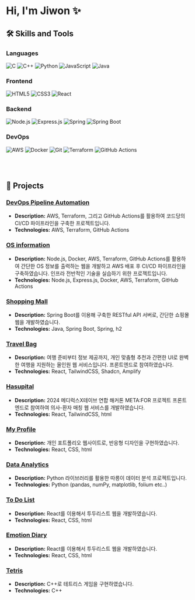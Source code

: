 # Hi, I'm Jiwon ✨

## 🛠 Skills and Tools

### Languages
![C](https://img.shields.io/badge/C-A8B9CC?style=flat-square&logo=C&logoColor=white)
![C++](https://img.shields.io/badge/C++-00599C?style=flat-square&logo=C%2B%2B&logoColor=white)
![Python](https://img.shields.io/badge/Python-3776AB?style=flat-square&logo=Python&logoColor=white)
![JavaScript](https://img.shields.io/badge/JavaScript-F7DF1E?style=flat-square&logo=JavaScript&logoColor=black)
![Java](https://img.shields.io/badge/Java-007396?style=flat-square&logo=Java&logoColor=white)

### Frontend
![HTML5](https://img.shields.io/badge/HTML5-E34F26?style=flat-square&logo=HTML5&logoColor=white)
![CSS3](https://img.shields.io/badge/CSS3-1572B6?style=flat-square&logo=CSS3&logoColor=white)
![React](https://img.shields.io/badge/React-61DAFB?style=flat-square&logo=React&logoColor=black)

### Backend
![Node.js](https://img.shields.io/badge/Node.js-339933?style=flat-square&logo=Node.js&logoColor=white)
![Express.js](https://img.shields.io/badge/Express.js-000000?style=flat-square&logo=Express&logoColor=white)
![Spring](https://img.shields.io/badge/Spring-6DB33F?style=flat-square&logo=Spring&logoColor=white)
![Spring Boot](https://img.shields.io/badge/Spring_Boot-6DB33F?style=flat-square&logo=SpringBoot&logoColor=white)

### DevOps
![AWS](https://img.shields.io/badge/AWS-232F3E?style=flat-square&logo=Amazon%20AWS&logoColor=white)
![Docker](https://img.shields.io/badge/Docker-2496ED?style=flat-square&logo=Docker&logoColor=white)
![Git](https://img.shields.io/badge/Git-F05032?style=flat-square&logo=Git&logoColor=white)
![Terraform](https://img.shields.io/badge/Terraform-623CE4?style=flat-square&logo=Terraform&logoColor=white)
![GitHub Actions](https://img.shields.io/badge/GitHub%20Actions-2088FF?style=flat-square&logo=GitHub%20Actions&logoColor=white)

<br>
<br>

## 🚀 Projects
### [DevOps Pipeline Automation](https://github.com/skkuding/codedang)
- **Description:** AWS, Terraform, 그리고 GitHub Actions를 활용하여 코드당의 CI/CD 파이프라인을 구축한 프로젝트입니다. 
- **Technologies:** AWS, Terraform, GitHub Actions
  
### [OS information](https://github.com/skkuding/codedang)
- **Description:** Node.js, Docker, AWS, Terraform, GitHub Actions를 활용하여 간단한 OS 정보를 출력하는 웹을 개발하고 AWS 배포 후 CI/CD 파이프라인을 구축하였습니다. 인프라 전반적인 기술을 실습하기 위한 프로젝트입니다.
- **Technologies:** Node.js, Express.js, Docker, AWS, Terraform, GitHub Actions

### [Shopping Mall](https://github.com/jiwonly/jpashop)
- **Description:** Spring Boot를 이용해 구축한 RESTful API 서버로, 간단한 쇼핑몰 웹을 개발하였습니다.
- **Technologies:** Java, Spring Boot, Spring, h2

### [Travel Bag](https://github.com/M7-TAVE)
- **Description:** 여행 준비부터 정보 제공까지, 개인 맞춤형 추천과 간편한 UI로 완벽한 여행을 지원하는 올인원 웹 서비스입니다. 프론트엔드로 참여하였습니다.
- **Technologies:** React, TailwindCSS, Shadcn, Amplify

### [Hasupital](https://github.com/MediluxXTaveHACK-TEAM3/HausPital-Frontend)
- **Description:** 2024 메디럭스X테이브 연합 해커톤 META:FOR 프로젝트 프론트엔드로 참여하여 의사-환자 매칭 웹 서비스를 개발하였습니다.
- **Technologies:** React, TailwindCSS, html

### [My Profile](https://github.com/jiwonly/MyProfile)
- **Description:** 개인 포트폴리오 웹사이트로, 반응형 디자인을 구현하였습니다.
- **Technologies:** React, CSS, html

### [Data Analytics](https://github.com/jiwonly/Ddareungi)
- **Description:** Python 라이브러리를 활용한 따릉이 데이터 분석 프로젝트입니다.
- **Technologies:** Python (pandas, numPy, matplotlib, folium etc..)

### [To Do List](https://github.com/jiwonly/ToDoList)
- **Description:** React를 이용해서 투두리스트 웹을 개발하였습니다.
- **Technologies:** React, CSS, html

### [Emotion Diary](https://github.com/jiwonly/Emotion_Diary)
- **Description:** React를 이용해서 투두리스트 웹을 개발하였습니다.
- **Technologies:** React, CSS, html

### [Tetris](https://github.com/jiwonly/Tetris)
- **Description:** C++로 테트리스 게임을 구현하였습니다.
- **Technologies:** C++



